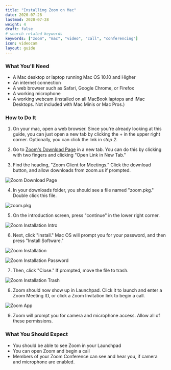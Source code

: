 ```yaml
---
title: "Installing Zoom on Mac"
date: 2020-07-28
lastmod: 2020-07-28
weight: 4
draft: false
# search related keywords
keywords: ["zoom", "mac", "video", "call", "conferencing"]
icon: videocam
layout: guide
---
```


### What You'll Need

* A Mac desktop or laptop running Mac OS 10.10 and Higher
* An internet connection
* A web browser such as Safari, Google Chrome, or Firefox
* A working microphone
* A working webcam (installed on all MacBook laptops and iMac Desktops. Not included with Mac Minis or Mac Pros.)

### How to Do It

1. On your mac, open a web browser. Since you're already looking at this guide, you can just open a new tab by clicking the + in the upper right corner. Optionally, you can click the link in *step 2*.

2. Go to [Zoom's Download Page](https:zoom.us/download) in a new tab. You can do this by clicking with two fingers and clicking "Open Link in New Tab."

3. Find the heading, "Zoom Client for Meetings." Click the download button, and allow downloads from zoom.us if prompted.

![Zoom Download Page](zoom-download-page.png "image")

4. In your downloads folder, you should see a file named "zoom.pkg." Double click this file.

![zoom.pkg](zoompkg.png "image")

5. On the introduction screen, press "continue" in the lower right corner.

![Zoom Installation Intro](zoom-install-intro.png "image")

6. Next, click "install." Mac OS will prompt you for your password, and then press "Install Software."

![Zoom Installation](zoom-install.png "image")

![Zoom Installation Password](zoom-install-password.png "image")

7. Then, click "Close." If prompted, move the file to trash.

![Zoom Installation Trash](zoom-install-trash.png "image")

8. Zoom should now show up in Launchpad. Click it to launch and enter a Zoom Meeting ID, or click a Zoom Invitation link to begin a call.

![Zoom App](zoom-app.png "image")

9. Zoom will prompt you for camera and microphone access. Allow all of these permissions.

### What You Should Expect

* You should be able to see Zoom in your Launchpad
* You can open Zoom and begin a call
* Members of your Zoom Conference can see and hear you, if camera and microphone are enabled.